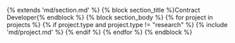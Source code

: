 {% extends 'md/section.md' %}
{% block section_title %}Contract Developer{% endblock %}
{% block section_body %}
{% for project in projects %}
{% if project.type and project.type != "research" %}
{% include 'md/project.md' %}
{% endif %}
{% endfor %}
{% endblock %}